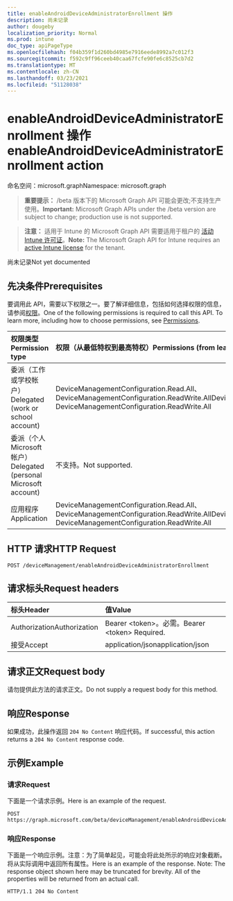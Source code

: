```yaml
---
title: enableAndroidDeviceAdministratorEnrollment 操作
description: 尚未记录
author: dougeby
localization_priority: Normal
ms.prod: intune
doc_type: apiPageType
ms.openlocfilehash: f04b359f1d260bd4985e7916eede8992a7c012f3
ms.sourcegitcommit: f592c9ff96ceeb40caa67fcfe90fe6c8525cb7d2
ms.translationtype: MT
ms.contentlocale: zh-CN
ms.lasthandoff: 03/23/2021
ms.locfileid: "51128038"
---
```

# <a name="enableandroiddeviceadministratorenrollment-action"></a><span data-ttu-id="91c32-103">enableAndroidDeviceAdministratorEnrollment 操作</span><span class="sxs-lookup"><span data-stu-id="91c32-103">enableAndroidDeviceAdministratorEnrollment action</span></span>

<span data-ttu-id="91c32-104">命名空间：microsoft.graph</span><span class="sxs-lookup"><span data-stu-id="91c32-104">Namespace: microsoft.graph</span></span>

> <span data-ttu-id="91c32-105">**重要提示：** /beta 版本下的 Microsoft Graph API 可能会更改;不支持生产使用。</span><span class="sxs-lookup"><span data-stu-id="91c32-105">**Important:** Microsoft Graph APIs under the /beta version are subject to change; production use is not supported.</span></span>

> <span data-ttu-id="91c32-106">**注意：** 适用于 Intune 的 Microsoft Graph API 需要适用于租户的 [活动 Intune 许可证](https://go.microsoft.com/fwlink/?linkid=839381)。</span><span class="sxs-lookup"><span data-stu-id="91c32-106">**Note:** The Microsoft Graph API for Intune requires an [active Intune license](https://go.microsoft.com/fwlink/?linkid=839381) for the tenant.</span></span>

<span data-ttu-id="91c32-107">尚未记录</span><span class="sxs-lookup"><span data-stu-id="91c32-107">Not yet documented</span></span>

## <a name="prerequisites"></a><span data-ttu-id="91c32-108">先决条件</span><span class="sxs-lookup"><span data-stu-id="91c32-108">Prerequisites</span></span>
<span data-ttu-id="91c32-p101">要调用此 API，需要以下权限之一。要了解详细信息，包括如何选择权限的信息，请参阅[权限](/graph/permissions-reference)。</span><span class="sxs-lookup"><span data-stu-id="91c32-p101">One of the following permissions is required to call this API. To learn more, including how to choose permissions, see [Permissions](/graph/permissions-reference).</span></span>

|<span data-ttu-id="91c32-111">权限类型</span><span class="sxs-lookup"><span data-stu-id="91c32-111">Permission type</span></span>|<span data-ttu-id="91c32-112">权限（从最低特权到最高特权）</span><span class="sxs-lookup"><span data-stu-id="91c32-112">Permissions (from least to most privileged)</span></span>|
|:---|:---|
|<span data-ttu-id="91c32-113">委派（工作或学校帐户）</span><span class="sxs-lookup"><span data-stu-id="91c32-113">Delegated (work or school account)</span></span>|<span data-ttu-id="91c32-114">DeviceManagementConfiguration.Read.All、DeviceManagementConfiguration.ReadWrite.All</span><span class="sxs-lookup"><span data-stu-id="91c32-114">DeviceManagementConfiguration.Read.All, DeviceManagementConfiguration.ReadWrite.All</span></span>|
|<span data-ttu-id="91c32-115">委派（个人 Microsoft 帐户）</span><span class="sxs-lookup"><span data-stu-id="91c32-115">Delegated (personal Microsoft account)</span></span>|<span data-ttu-id="91c32-116">不支持。</span><span class="sxs-lookup"><span data-stu-id="91c32-116">Not supported.</span></span>|
|<span data-ttu-id="91c32-117">应用程序</span><span class="sxs-lookup"><span data-stu-id="91c32-117">Application</span></span>|<span data-ttu-id="91c32-118">DeviceManagementConfiguration.Read.All、DeviceManagementConfiguration.ReadWrite.All</span><span class="sxs-lookup"><span data-stu-id="91c32-118">DeviceManagementConfiguration.Read.All, DeviceManagementConfiguration.ReadWrite.All</span></span>|

## <a name="http-request"></a><span data-ttu-id="91c32-119">HTTP 请求</span><span class="sxs-lookup"><span data-stu-id="91c32-119">HTTP Request</span></span>
<!-- {
  "blockType": "ignored"
}
-->
``` http
POST /deviceManagement/enableAndroidDeviceAdministratorEnrollment
```

## <a name="request-headers"></a><span data-ttu-id="91c32-120">请求标头</span><span class="sxs-lookup"><span data-stu-id="91c32-120">Request headers</span></span>
|<span data-ttu-id="91c32-121">标头</span><span class="sxs-lookup"><span data-stu-id="91c32-121">Header</span></span>|<span data-ttu-id="91c32-122">值</span><span class="sxs-lookup"><span data-stu-id="91c32-122">Value</span></span>|
|:---|:---|
|<span data-ttu-id="91c32-123">Authorization</span><span class="sxs-lookup"><span data-stu-id="91c32-123">Authorization</span></span>|<span data-ttu-id="91c32-124">Bearer &lt;token&gt;。必需。</span><span class="sxs-lookup"><span data-stu-id="91c32-124">Bearer &lt;token&gt; Required.</span></span>|
|<span data-ttu-id="91c32-125">接受</span><span class="sxs-lookup"><span data-stu-id="91c32-125">Accept</span></span>|<span data-ttu-id="91c32-126">application/json</span><span class="sxs-lookup"><span data-stu-id="91c32-126">application/json</span></span>|

## <a name="request-body"></a><span data-ttu-id="91c32-127">请求正文</span><span class="sxs-lookup"><span data-stu-id="91c32-127">Request body</span></span>
<span data-ttu-id="91c32-128">请勿提供此方法的请求正文。</span><span class="sxs-lookup"><span data-stu-id="91c32-128">Do not supply a request body for this method.</span></span>

## <a name="response"></a><span data-ttu-id="91c32-129">响应</span><span class="sxs-lookup"><span data-stu-id="91c32-129">Response</span></span>
<span data-ttu-id="91c32-130">如果成功，此操作返回 `204 No Content` 响应代码。</span><span class="sxs-lookup"><span data-stu-id="91c32-130">If successful, this action returns a `204 No Content` response code.</span></span>

## <a name="example"></a><span data-ttu-id="91c32-131">示例</span><span class="sxs-lookup"><span data-stu-id="91c32-131">Example</span></span>

### <a name="request"></a><span data-ttu-id="91c32-132">请求</span><span class="sxs-lookup"><span data-stu-id="91c32-132">Request</span></span>
<span data-ttu-id="91c32-133">下面是一个请求示例。</span><span class="sxs-lookup"><span data-stu-id="91c32-133">Here is an example of the request.</span></span>
``` http
POST https://graph.microsoft.com/beta/deviceManagement/enableAndroidDeviceAdministratorEnrollment
```

### <a name="response"></a><span data-ttu-id="91c32-134">响应</span><span class="sxs-lookup"><span data-stu-id="91c32-134">Response</span></span>
<span data-ttu-id="91c32-p102">下面是一个响应示例。注意：为了简单起见，可能会将此处所示的响应对象截断。将从实际调用中返回所有属性。</span><span class="sxs-lookup"><span data-stu-id="91c32-p102">Here is an example of the response. Note: The response object shown here may be truncated for brevity. All of the properties will be returned from an actual call.</span></span>
``` http
HTTP/1.1 204 No Content
```




